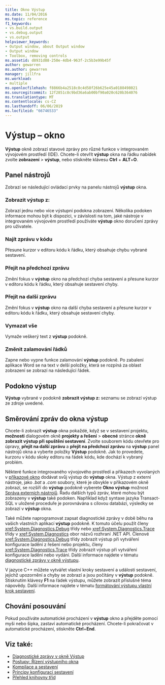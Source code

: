 ```yaml
---
title: Okno Výstup
ms.date: 11/04/2016
ms.topic: reference
f1_keywords:
- vs.build.output
- vs.debug.output
- vs.output
helpviewer_keywords:
- Output window, about Output window
- Output window
- Toolbox, removing controls
ms.assetid: d8931d88-250e-4db4-963f-2c5b3e99b45f
author: gewarren
ms.author: gewarren
manager: jillfra
ms.workload:
- multiple
ms.openlocfilehash: f8866b4a2518c8c4d58f26b625e45a0188498021
ms.sourcegitcommit: 12f2851c8c9bd36a6ab00bf90a020c620b364076
ms.translationtype: MT
ms.contentlocale: cs-CZ
ms.lasthandoff: 06/06/2019
ms.locfileid: "66746533"
---
```

# <a name="output-window"></a>Výstup – okno

**Výstup** okně zobrazí stavové zprávy pro různé funkce v integrovaném vývojovém prostředí (IDE). Chcete-li otevřít **výstup** okna na řádku nabídek zvolte **zobrazení** > **výstup**, nebo stiskněte klávesu **Ctrl** +  **ALT**+**O**.

## <a name="toolbar"></a>Panel nástrojů

Zobrazí se následující ovládací prvky na panelu nástrojů **výstup** okna.

### <a name="show-output-from"></a>Zobrazit výstup z:

Zobrazí jednu nebo více výstupní podokna zobrazení. Několika podoken informace mohou být k dispozici, v závislosti na tom, jaké nástroje v integrovaném vývojovém prostředí používáte **výstup** okno doručení zprávy pro uživatele.

### <a name="find-message-in-code"></a>Najít zprávu v kódu

Přesune kurzor v editoru kódu k řádku, který obsahuje chybu vybrané sestavení.

### <a name="go-to-previous-message"></a>Přejít na předchozí zprávu

Změní fokus v **výstup** okno na předchozí chyba sestavení a přesune kurzor v editoru kódu k řádku, který obsahuje sestavení chyby.

### <a name="go-to-next-message"></a>Přejít na další zprávu

Změní fokus v **výstup** okno na další chyba sestavení a přesune kurzor v editoru kódu k řádku, který obsahuje sestavení chyby.

### <a name="clear-all"></a>Vymazat vše

Vymaže veškerý text z **výstup** podokně.

### <a name="toggle-word-wrap"></a>Změnit zalamování řádků

Zapne nebo vypne funkce zalamování **výstup** podokně. Po zabalení aplikace Word se na text v delší položky, která se rozpíná za oblast zobrazení se zobrazí na následující řádek.

## <a name="output-pane"></a>Podokno výstup

**Výstup** vybrané v podokně **zobrazit výstup z:** seznamu se zobrazí výstup ze zdroje uvedené.

## <a name="route-messages-to-the-output-window"></a>Směrování zpráv do okna výstup

Chcete-li zobrazit **výstup** okna pokaždé, když se v sestavení projektu, **možnosti** dialogovém okně **projekty a řešení** > **obecné**  stránce **okně zobrazit výstup při spuštění sestavení**. Zvolte souborem kódu otevřete pro úpravy, **přejít na další zprávu** a **přejít na předchozí zprávu** na **výstup** panel nástrojů okna a vyberte položky  **Výstup** podokně. Jak to provedete, kurzoru v kódu skoky editoru na řádek kódu, kde dochází k vybraný problém.

Některé funkce integrovaného vývojového prostředí a příkazech vyvolaných v [příkazové okno](../../ide/reference/command-window.md) dodávat svůj výstup do **výstup** okna. Výstup z externí nástroje, jako *.bat* a *.com* soubory, které je obvykle v příkazovém okně zobrazí, se rozšíří do **výstup** podokně vyberete  **Okno výstup** možnost [Správa externích nástrojů](../../ide/managing-external-tools.md). Řadu dalších typů zpráv, které mohou být zobrazeny v **výstup** také podoken. Například když syntaxe jazyka Transact-SQL v uložené proceduře je porovnávána s cílovou databázi, výsledky se zobrazí v **výstup** okna.

Také můžete naprogramovat zapsat diagnostické zprávy v době běhu na vašich vlastních aplikací **výstup** podokně. K tomuto účelu použít členy <xref:System.Diagnostics.Debug> třídy nebo <xref:System.Diagnostics.Trace> třídy v <xref:System.Diagnostics> obor názvů rozhraní .NET API. Členové <xref:System.Diagnostics.Debug> třídy zobrazit výstup při vytváření konfigurace ladění z řešení nebo projektu, členy <xref:System.Diagnostics.Trace> třídy zobrazit výstup při vytváření konfigurace ladění nebo vydání. Další informace najdete v tématu [diagnostické zprávy v okně výstupu](../../debugger/diagnostic-messages-in-the-output-window.md).

V jazyce C++ můžete vytvářet vlastní kroky sestavení a události sestavení, jejichž upozornění a chyby se zobrazí a jsou počítány v **výstup** podokně. Stisknutím klávesy **F1** na řádek výstupu, můžete zobrazit příslušné téma nápovědy. Další informace najdete v tématu [formátování výstupu vlastní krok sestavení](/cpp/build/reference/formatting-the-output-of-a-custom-build-step-or-build-event).

## <a name="scroll-behavior"></a>Chování posouvání

Pokud používáte automatické procházení v **výstup** okno a přejděte pomocí myši nebo šipka, zastaví automatické procházení. Chcete-li pokračovat v automatické procházení, stiskněte **Ctrl**+**End**.

## <a name="see-also"></a>Viz také:

- [Diagnostické zprávy v okně Výstup](../../debugger/diagnostic-messages-in-the-output-window.md)
- [Postupy: Řízení výstupního okna](https://msdn.microsoft.com/Library/91aebd15-8854-4a7a-9f7d-57376fb4e858)
- [Kompilace a sestavení](../../ide/compiling-and-building-in-visual-studio.md)
- [Principy konfigurací sestavení](../../ide/understanding-build-configurations.md)
- [Přehled knihovny tříd](/dotnet/standard/class-library-overview)